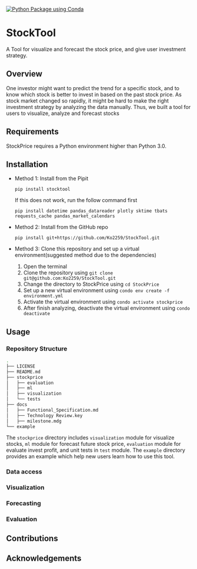 [![Python Package using 
Conda](https://github.com/Ko2259/StockPrice/actions/workflows/python-package-conda.yml/badge.svg)](https://github.com/Ko2259/StockPrice/actions/workflows/python-package-conda.yml)
# StockTool
A Tool for visualize and forecast the stock price, and give user investment strategy.

## Overview

One investor might want to predict the trend for a specific stock, and to know which stock is better to invest in based on the past stock price. As stock market changed so rapidly, it might be hard to make the right investment strategy by analyzing the data manually. Thus, we built a tool for users to visualize, analyze and forecast stocks

## Requirements

StockPrice requires a Python environment higher than Python 3.0.

## Installation

- Method 1: Install from the Pipit

	`pip install stocktool`

	If this does not work, run the follow command first

	`pip install datetime pandas_datareader plotly sktime tbats requests_cache pandas_market_calendars`

- Method 2: Install from the GitHub repo

	`pip install git+https://github.com/Ko2259/StockTool.git`

- Method 3: Clone this repository and set up a virtual environment(suggested method due to the dependencies)

	1. Open the terminal
	2. Clone the repository using `git clone git@github.com:Ko2259/StockTool.git`
	3. Change the directory to StockPrice using `cd StockPrice`
	4. Set up a new virtual environment using `condo env create -f environment.yml`
	5. Activate the virtual environment using `condo activate stockprice`
	6. After finish analyzing, deactivate the virtual environment using `condo deactivate`


## Usage

### Repository Structure

```bash
.
├── LICENSE
├── README.md
├── stockprice
│   ├── evaluation
│   ├── ml
│   ├── visualization
│   └── tests
├── docs
│   ├── Functional_Specification.md
│   ├── Technology Review.key
│   ├── milestone.mdg
└── example
```

The `stockprice` directory includes `visualization` module for visualize stocks, `ml` module for forecast future stock price, `evaluation` module for evaluate invest profit, and unit tests in `test` module. The `example` directory provides an example which help new users learn how to use this tool.

### Data access

### Visualization

### Forecasting

### Evaluation


## Contributions


## Acknowledgements
